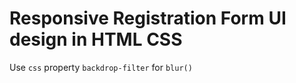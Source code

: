 # Responsive Registration Form UI design in HTML CSS
Use `css` property `backdrop-filter` for `blur()`
